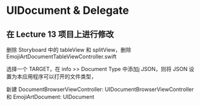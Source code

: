 #  UIDocument & Delegate

## 在 Lecture 13  项目上进行修改

删除 Storyboard 中的 tableView 和 splitView，删除 EmojiArtDocumentTableViewController.swift

选择一个 TARGET，在 info >> Document Type 中添加j JSON，则将 JSON 设置为本应用程序可以打开的文件类型，

新建 DocumentBrowserViewController: UIDocumentBrowserViewController 和 EmojiArtDocument: UIDocument
